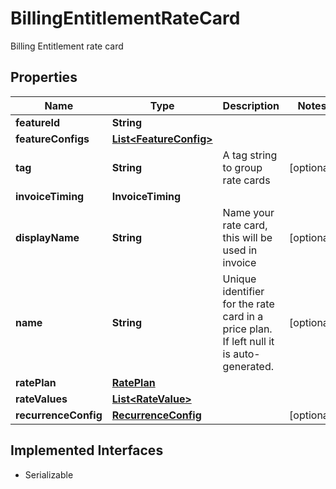 

# BillingEntitlementRateCard

Billing Entitlement rate card

## Properties

| Name | Type | Description | Notes |
|------------ | ------------- | ------------- | -------------|
|**featureId** | **String** |  |  |
|**featureConfigs** | [**List&lt;FeatureConfig&gt;**](FeatureConfig.md) |  |  |
|**tag** | **String** | A tag string to group rate cards |  [optional] |
|**invoiceTiming** | **InvoiceTiming** |  |  |
|**displayName** | **String** | Name your rate card, this will be used in invoice |  [optional] |
|**name** | **String** | Unique identifier for the rate card in a price plan. If left null it is auto-generated. |  [optional] |
|**ratePlan** | [**RatePlan**](RatePlan.md) |  |  |
|**rateValues** | [**List&lt;RateValue&gt;**](RateValue.md) |  |  |
|**recurrenceConfig** | [**RecurrenceConfig**](RecurrenceConfig.md) |  |  [optional] |


## Implemented Interfaces

* Serializable


